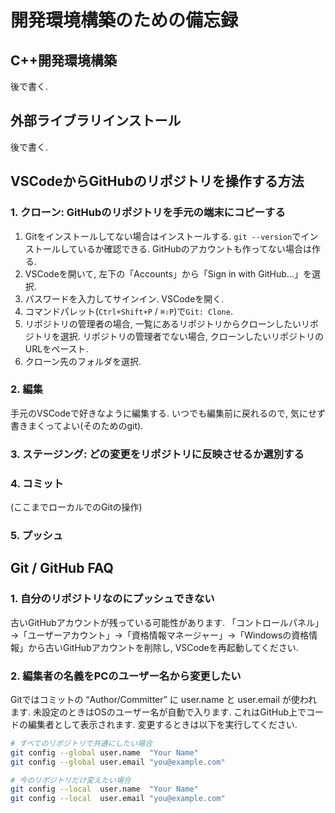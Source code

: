 # 開発環境構築のための備忘録

## C++開発環境構築
後で書く.

## 外部ライブラリインストール
後で書く.

## VSCodeからGitHubのリポジトリを操作する方法
### 1. クローン: GitHubのリポジトリを手元の端末にコピーする
1. Gitをインストールしてない場合はインストールする. `git --version`でインストールしているか確認できる. GitHubのアカウントも作ってない場合は作る.
2. VSCodeを開いて, 左下の「Accounts」から「Sign in with GitHub...」を選択.
3. パスワードを入力してサインイン. VSCodeを開く.
4. コマンドパレット(`Ctrl+Shift+P` / `⌘⇧P`)で`Git: Clone`.
5. リポジトリの管理者の場合, 一覧にあるリポジトリからクローンしたいリポジトリを選択. リポジトリの管理者でない場合, クローンしたいリポジトリのURLをペースト.
6. クローン先のフォルダを選択.

### 2. 編集
手元のVSCodeで好きなように編集する. いつでも編集前に戻れるので, 気にせず書きまくってよい(そのためのgit).

### 3. ステージング: どの変更をリポジトリに反映させるか選別する

### 4. コミット
(ここまでローカルでのGitの操作)
### 5. プッシュ

## Git / GitHub FAQ
### 1. 自分のリポジトリなのにプッシュできない
古いGitHubアカウントが残っている可能性があります. 「コントロールパネル」→「ユーザーアカウント」→「資格情報マネージャー」→「Windowsの資格情報」から古いGitHubアカウントを削除し, VSCodeを再起動してください.


### 2. 編集者の名義をPCのユーザー名から変更したい
Gitではコミットの “Author/Committer” に user.name と user.email が使われます. 未設定のときはOSのユーザー名が自動で入ります. これはGitHub上でコードの編集者として表示されます. 変更するときは以下を実行してください.

``` bash
# すべてのリポジトリで共通にしたい場合
git config --global user.name  "Your Name"
git config --global user.email "you@example.com"

# 今のリポジトリだけ変えたい場合
git config --local  user.name  "Your Name"
git config --local  user.email "you@example.com"
```